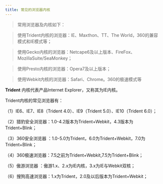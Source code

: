 ```yaml
---
title: 常见的浏览器内核
---
```

>常用浏览器及内核如下：

>使用Trident内核的浏览器：IE、Maxthon、TT、The World，360的兼容模式和IE模式等；

>使用Gecko内核的浏览器：Netcape6及以上版本、FireFox、
>MozillaSuite/SeaMonkey；

>使用Presto内核的浏览器：Opera7及以上版本；

>使用Webkit内核的浏览器：Safari、Chrome。360的极速模式等

**Trident** 内核代表产品Internet Explorer，又称其为IE内核。

Trident内核的常见浏览器有：

（1）IE6、IE7、IE8（Trident 4.0）、IE9（Trident 5.0）、IE10（Trident 6.0）；

（2）猎豹安全浏览器：1.0-4.2版本为Trident+Webkit，4.3版本为Trident+Blink；

（3）360安全浏览器 ：1.0-5.0为Trident，6.0为Trident+Webkit，7.0为Trident+Blink；

（4）360极速浏览器：7.5之前为Trident+Webkit,7.5为Trident+Blink；

（5）傲游浏览器 ：傲游1.x、2.x为IE内核，3.x为IE与Webkit双核；

（6）搜狗高速浏览器：1.x为Trident，2.0及以后版本为Trident+Webkit；